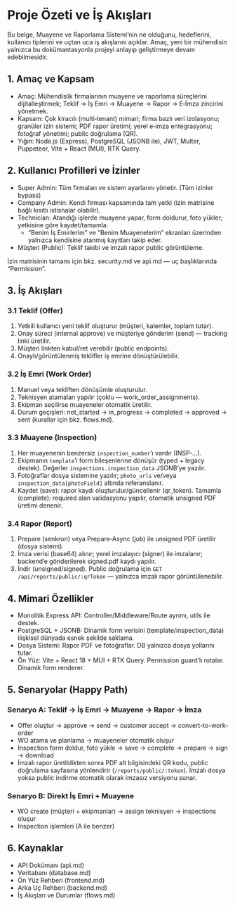 # Proje Özeti ve İş Akışları

Bu belge, Muayene ve Raporlama Sistemi’nin ne olduğunu, hedeflerini, kullanıcı tiplerini ve uçtan uca iş akışlarını açıklar. Amaç, yeni bir mühendisin yalnızca bu dokümantasyonla projeyi anlayıp geliştirmeye devam edebilmesidir.

## 1. Amaç ve Kapsam
- Amaç: Mühendislik firmalarının muayene ve raporlama süreçlerini dijitalleştirmek; Teklif → İş Emri → Muayene → Rapor → E‑İmza zincirini yönetmek.
- Kapsam: Çok kiracılı (multi‑tenant) mimari; firma bazlı veri izolasyonu; granüler izin sistemi; PDF rapor üretimi; yerel e‑imza entegrasyonu; fotoğraf yönetimi; public doğrulama (QR).
- Yığın: Node.js (Express), PostgreSQL (JSONB ile), JWT, Multer, Puppeteer, Vite + React (MUI), RTK Query.

## 2. Kullanıcı Profilleri ve İzinler
- Super Admin: Tüm firmaları ve sistem ayarlarını yönetir. (Tüm izinler bypass)
- Company Admin: Kendi firması kapsamında tam yetki (izin matrisine bağlı kısıtlı istisnalar olabilir).
- Technician: Atandığı işlerde muayene yapar, form doldurur, foto yükler; yetkisine göre kaydet/tamamla.
  - “Benim İş Emirlerim” ve “Benim Muayenelerim” ekranları üzerinden yalnızca kendisine atanmış kayıtları takip eder.
- Müşteri (Public): Teklif takibi ve imzalı rapor public görüntüleme.

İzin matrisinin tamamı için bkz. security.md ve api.md — uç başlıklarında “Permission”.

## 3. İş Akışları

### 3.1 Teklif (Offer)
1) Yetkili kullanıcı yeni teklif oluşturur (müşteri, kalemler, toplam tutar).
2) Onay süreci (internal approve) ve müşteriye gönderim (send) — tracking linki üretilir.
3) Müşteri linkten kabul/ret verebilir (public endpoints).
4) Onaylı/görüntülenmiş teklifler iş emrine dönüştürülebilir.

### 3.2 İş Emri (Work Order)
1) Manuel veya tekliften dönüşümle oluşturulur.
2) Teknisyen atamaları yapılır (çoklu — work_order_assignments).
3) Ekipman seçilirse muayeneler otomatik üretilir.
4) Durum geçişleri: not_started → in_progress → completed → approved → sent (kurallar için bkz. flows.md).

### 3.3 Muayene (Inspection)
1) Her muayenenin benzersiz `inspection_number`’ı vardır (INSP‑…).
2) Ekipmanın `template`’i form bileşenlerine dönüşür (typed + legacy destek). Değerler `inspections.inspection_data` JSONB’ye yazılır.
3) Fotoğraflar dosya sistemine yazılır; `photo_urls` ve/veya `inspection_data[photoField]` altında referanslanır.
4) Kaydet (save): rapor kaydı oluşturulur/güncellenir (qr_token). Tamamla (complete): required alan validasyonu yapılır, otomatik unsigned PDF üretimi denenir.

### 3.4 Rapor (Report)
1) Prepare (senkron) veya Prepare‑Async (job) ile unsigned PDF üretilir (dosya sistemi).
2) İmza verisi (base64) alınır; yerel imzalayıcı (signer) ile imzalanır; backend’e gönderilerek signed.pdf kaydı yapılır.
3) İndir (unsigned/signed). Public doğrulama için `GET /api/reports/public/:qrToken` — yalnızca imzalı rapor görüntülenebilir.

## 4. Mimari Özellikler
- Monolitik Express API: Controller/Middleware/Route ayrımı, utils ile destek.
- PostgreSQL + JSONB: Dinamik form verisini (template/inspection_data) ilişkisel dünyada esnek şekilde saklama.
- Dosya Sistemi: Rapor PDF ve fotoğraflar. DB yalnızca dosya yollarını tutar.
- Ön Yüz: Vite + React 18 + MUI + RTK Query. Permission guard’lı rotalar. Dinamik form renderer.

## 5. Senaryolar (Happy Path)

### Senaryo A: Teklif → İş Emri → Muayene → Rapor → İmza
- Offer oluştur → approve → send → customer accept → convert-to-work-order
- WO atama ve planlama → muayeneler otomatik oluşur
- Inspection form doldur, foto yükle → save → complete → prepare → sign → download
- İmzalı rapor üretildikten sonra PDF alt bilgisindeki QR kodu, public doğrulama sayfasına yönlendirir (`/reports/public/:token`). İmzalı dosya yoksa public indirme otomatik olarak imzasız versiyonu sunar.

### Senaryo B: Direkt İş Emri + Muayene
- WO create (müşteri + ekipmanlar) → assign teknisyen → inspections oluşur
- Inspection işlemleri (A ile benzer)

## 6. Kaynaklar
- API Dokümanı (api.md)
- Veritabanı (database.md)
- Ön Yüz Rehberi (frontend.md)
- Arka Uç Rehberi (backend.md)
- İş Akışları ve Durumlar (flows.md)
